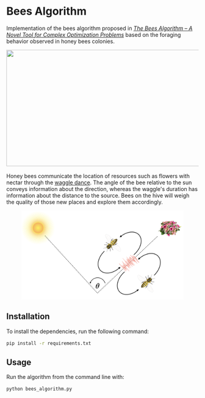 # Bees Algorithm
Implementation of the bees algorithm proposed in [_The Bees Algorithm – A Novel Tool for Complex Optimization Problems_](http://beesalgorithmsite.altervista.org/2006_-_The_Bees_Algorithm_A_Novel_Tool_for_Complex_Optimisation_Problems.pdf) based on the foraging behavior observed in honey bees colonies.

<p align="center">
    <img width="512" height="304" src="images/ba.gif">
</p>

Honey bees communicate the location of resources such as flowers with nectar through the [waggle dance](https://www.youtube.com/watch?v=LU_KD1enR3Q). The angle of the bee relative to the sun conveys information about the direction, whereas the waggle's duration has information about the distance to the source. Bees on the hive will weigh the quality of those new places and explore them accordingly.

<p align="center">
    <img width="426" height="232" src="images/waggle_dance.png">
</p>

## Installation

To install the dependencies, run the following command:

```bash
pip install -r requirements.txt
```



## Usage

Run the algorithm from the command line with:

```python
python bees_algorithm.py
```


